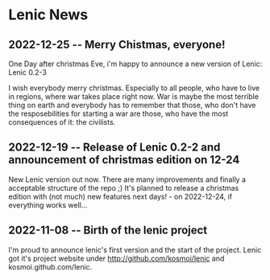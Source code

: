# Lenic News

## 2022-12-25 -- Merry Chistmas, everyone!

One Day after christmas Eve, i'm happy to announce a new version of Lenic: Lenic 0.2-3

I wish everybody merry christmas. Especially to all people, who have to live in regions, where war takes place right now. War is maybe the most terrible thing on earth and everybody has to remember that those, who don't have the resposebilities for starting a war are those, who have the most consequences of it: the civilists.

## 2022-12-19 -- Release of Lenic 0.2-2 and announcement of christmas edition on 12-24

New Lenic version out now. There are many improvements and finally a acceptable structure of the repo ;)
It's planned to release a christmas edition with (not much) new features next days! - on 2022-12-24, if everything works well...

## 2022-11-08 -- Birth of the lenic project

I'm proud to announce lenic's first version and the start of the project.
Lenic got it's project website under http://github.com/kosmoi/lenic and kosmoi.github.com/lenic.
